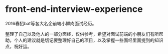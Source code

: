 # front-end-interview-experience
2016春招bat等各大名企前端小鲜肉面试经历。

整理了自己以及他人的一部分面经，仅供参考，希望对面试前端的小朋友们有所帮助，个人的建议就是切记要整理好自己的项目，以及掌握一些面经里面提到的知识点，祝好运。
